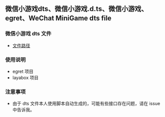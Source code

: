 ## 微信小游戏dts、微信小游戏.d.ts、微信小游戏、egret、WeChat MiniGame dts file
 
### 微信小游戏 dts 文件
 * [文件路径](./wxmini.d.ts)

### 使用说明
 * egret 项目
 * layabox 项目

### 注意事项
 * 由于 dts 文件本人使用脚本自动生成的，可能有些接口存在问题，请在 issue 中告诉我。